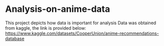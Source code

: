 # Analysis-on-anime-data
This project depicts how data is important for analysis
Data was obtained from kaggle, the link is provided below:
https://www.kaggle.com/datasets/CooperUnion/anime-recommendations-database
